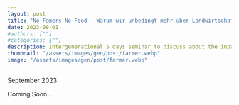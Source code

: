 ```yaml
---
layout: post
title: "No Famers No Food - Warum wir unbedingt mehr über Landwirtschaft reden müssen"
date: 2023-09-01
#authors: [""]
#categories: [""]
description: Intergenerational 5 days seminar to discuss about the inpact of agriculture and give insights.
thumbnail: "/assets/images/gen/post/farmer.webp"
image: "/assets/images/gen/post/farmer.webp"
---
```


September 2023

Coming Soon..